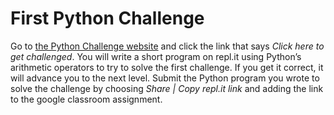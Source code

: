 # First Python Challenge
Go to [the Python Challenge website](http://www.pythonchallenge.com/) and click the link that says *Click here to get challenged*. You will write a short program on repl.it using Python’s arithmetic operators to try to solve the first challenge. If you get it correct, it will advance you to the next level. Submit the Python program you wrote to solve the challenge by choosing *Share | Copy repl.it link* and adding the link to the google classroom assignment.
